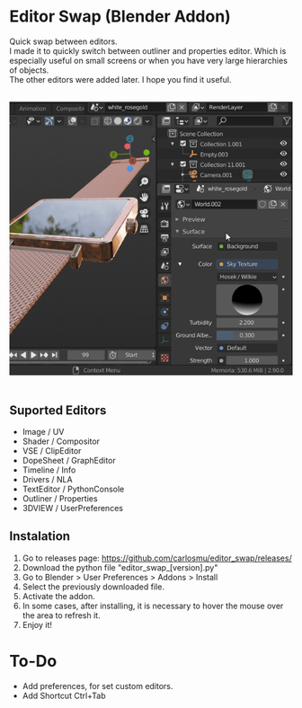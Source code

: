 # Editor Swap (Blender Addon) 
Quick swap between editors. <br>
I made it to quickly switch between outliner and properties editor. 
Which is especially useful on small screens or when you have very large hierarchies of objects. <br>
The other editors were added later. I hope you find it useful.

<br>
<img src="demo/editor_swap.gif">
<br><br>

## Suported Editors
- Image / UV
- Shader / Compositor
- VSE / ClipEditor
- DopeSheet / GraphEditor
- Timeline / Info
- Drivers / NLA
- TextEditor / PythonConsole
- Outliner / Properties
- 3DVIEW / UserPreferences

## Instalation
1. Go to releases page: https://github.com/carlosmu/editor_swap/releases/
2. Download the python file "editor_swap_[version].py"
3. Go to Blender > User Preferences > Addons > Install 
4. Select the previously downloaded file.
5. Activate the addon.
6. In some cases, after installing, it is necessary to hover the mouse over the area to refresh it.
7. Enjoy it!

# To-Do
- Add preferences, for set custom editors.
- Add Shortcut Ctrl+Tab
